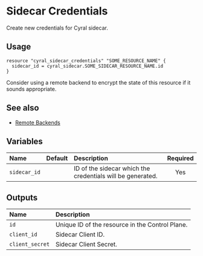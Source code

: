 # Sidecar Credentials

Create new credentials for Cyral sidecar.

## Usage

```hcl
resource "cyral_sidecar_credentials" "SOME_RESOURCE_NAME" {
  sidecar_id = cyral_sidecar.SOME_SIDECAR_RESOURCE_NAME.id
}
```

Consider using a remote backend to encrypt the state of this resource if it sounds appropriate.

## See also

- [Remote Backends](https://www.terraform.io/docs/language/settings/backends/remote.html)

## Variables

| Name         | Default | Description                                                | Required |
| :----------- | :-----: | :--------------------------------------------------------  | :------: |
| `sidecar_id` |         | ID of the sidecar which the credentials will be generated. |   Yes    |

## Outputs

| Name            | Description                                     |
| :-------------- | :---------------------------------------------- |
| `id`            | Unique ID of the resource in the Control Plane. |
| `client_id`     | Sidecar Client ID.                              |
| `client_secret` | Sidecar Client Secret.                          |
